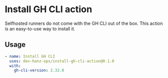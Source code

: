 # Install GH CLI action

Selfhosted runners do not come with the GH CLI out of the box. This action is an easy-to-use way to install it.

## Usage

```yaml
- name: Install GH CLI
  uses: dev-hanz-ops/install-gh-cli-action@0.1.0
  with:
    gh-cli-version: 2.32.0
```
